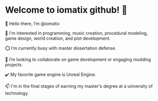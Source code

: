 # Welcome to iomatix github! 🐉

 👋 Hello there, I’m @iomatix
 
 👀 I'm interested in programming, music creation, procedural modeling, game design, world creation, and plot development.
 
 ⭕ I’m currently busy with master dissertation defense.
 
 💞️ I’m looking to collaborate on game development or engaging modding projects.
 
 ✔️ My favorite game engine is Unreal Engine.
 
 📫 I'm in the final stages of earning my master's degree at a university of technology.
